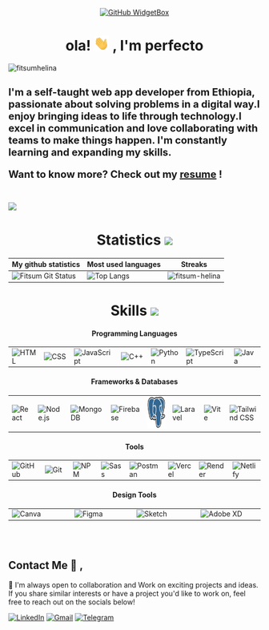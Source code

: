 <div align="center"> 
 
[![GitHub WidgetBox](https://github-widgetbox.vercel.app/api/profile?username=fitsumhelina&data=followers,repositories,stars,commits&theme=viridescent)](https://github.com/fitsumhelina)
</div>

<h1 align="center">ola! <img src="https://raw.githubusercontent.com/ABSphreak/ABSphreak/master/gifs/Hi.gif" width="30px"> , I'm perfecto</h1>
<p align="left"> <img src="https://komarev.com/ghpvc/?username=fitsumhelina&label=Profile%20views&color=0e75b6&style=flat" alt="fitsumhelina" /> </p>

<h4 style="font-size : 20px;">I'm a self-taught web app developer from Ethiopia, passionate about solving problems in a digital way.I enjoy bringing ideas to life through technology.I excel in communication and love collaborating with teams to make things happen. I'm constantly learning and expanding my skills.

Want to know more? Check out my [resume](https://drive.google.com/file/d/1HcrUFutDbNgbuKjzZFIcfTr4KqwqyE3u/view?usp=sharing) ! </h4>
<br>
 <img src="https://user-images.githubusercontent.com/74038190/212284100-561aa473-3905-4a80-b561-0d28506553ee.gif" width="1000">
<br>
<div align="center">
 
# Statistics <img src="https://media4.giphy.com/media/MIGbtLZoVjbl0bYbAd/giphy.gif?cid=ecf05e472t2h0i8d7dcjaoau9iqtchhr899hxmpxzzgc7lyw&rid=giphy.gif" width="50" > 

| My github statistics                                                                                                                                                  | Most used languages                                                                                                                                                   | Streaks                                                                                       |
| --------------------------------------------------------------------------------------------------------------------------------------------------------------------- | --------------------------------------------------------------------------------------------------------------------------------------------------------------------- | --------------------------------------------------------------------------------------------- |
| ![Fitsum Git Status](https://github-readme-stats.vercel.app/api?username=fitsumhelina&show_icons=true&theme=dark&hide_title=true&count_private=true) |![Top Langs](https://github-readme-stats.vercel.app/api/top-langs/?username=fitsumhelina&show_icons=true&theme=dark&hide_title=true) | ![fitsum-helina](https://github-readme-streak-stats.herokuapp.com/?user=fitsumhelina&theme=dark) |
</div>

<div align="center">
 
# Skills <img src='https://user-images.githubusercontent.com/74038190/206662607-d9e7591e-bbf9-42f9-9386-29efc927bc16.gif' width="40"> 


<h4>Programming Languages</h4>
<table width="100%" style="table-layout: fixed;">
  <tr>
    <td style="width: 10%;"><img alt="HTML" height="64px" src="https://cdn.worldvectorlogo.com/logos/html-1.svg"></td>
    <td style="width: 10%;"><img alt="CSS" height="64px" src="https://imgs.search.brave.com/aEGiTSo22dl3ju1IuSx7-Ex0GTyZ0ELtoLb2u8BWqBY/rs:fit:500:0:0:0/g:ce/aHR0cHM6Ly9tZWRp/YTIuZGV2LnRvL2R5/bmFtaWMvaW1hZ2Uv/d2lkdGg9ODAwLGhl/aWdodD0sZml0PXNj/YWxlLWRvd24sZ3Jh/dml0eT1hdXRvLGZv/cm1hdD1hdXRvL2h0/dHBzOi8vZGV2LXRv/LXVwbG9hZHMuczMu/YW1hem9uYXdzLmNv/bS91cGxvYWRzL2Fy/dGljbGVzLzdqMzUz/djh4ZTFoODYxdWM1/aTUzLnBuZw"></td>
    <td style="width: 10%;"><img alt="JavaScript" height="64px" src="https://cdn.worldvectorlogo.com/logos/logo-javascript.svg"></td>
    <td style="width: 10%;"><img alt="C++" height="64px" src="https://cdn.worldvectorlogo.com/logos/c.svg"></td>
    <td style="width: 10%;"><img alt="Python" height="64px" src="https://cdn.worldvectorlogo.com/logos/python-5.svg"></td>
    <td style="width: 10%;"><img alt="TypeScript" height="64px" src="https://cdn.worldvectorlogo.com/logos/typescript.svg"></td>
    <td style="width: 10%;"><img alt="Java" height="64px" src="https://cdn.worldvectorlogo.com/logos/java-2.svg"></td>
  </tr>
</table>

<h4>Frameworks & Databases </h4>
<table width="100%" style="table-layout: fixed;">
  <tr>
    <td style="width: 10%;"><img alt="React" height="64px" src="https://cdn.worldvectorlogo.com/logos/react-2.svg"></td>
    <td style="width: 10%;"><img alt="Node.js" height="64px" src="https://cdn.worldvectorlogo.com/logos/nodejs-icon.svg"></td>
    <td style="width: 10%;"><img alt="MongoDB" height="64px" src="https://cdn.worldvectorlogo.com/logos/mongodb-icon-1.svg"></td>
    <td style="width: 10%;"><img alt="Firebase" height="64px" src="https://cdn.worldvectorlogo.com/logos/firebase-1.svg"></td>
    <td style="width: 10%;"><img alt="PostgreSQL" height="64px" src="https://github.com/devicons/devicon/blob/master/icons/postgresql/postgresql-original.svg"></td>
    <td style="width: 10%;"><img alt="Laravel" height="64px" src="https://cdn.worldvectorlogo.com/logos/laravel-2.svg"></td>
    <td style="width: 10%;"><img alt="Vite" height="64px" src="https://vitejs.dev/logo.svg"></td>
    <td style="width: 10%;"><img alt="Tailwind CSS" height="64px" src="https://cdn.worldvectorlogo.com/logos/tailwindcss.svg"></td>
  </tr>
</table>

<h4>Tools</h4>
<table width="100%" style="table-layout: fixed;">
  <tr>
    <td style="width: 10%;"><img alt="GitHub" height="64px" src="https://cdn.worldvectorlogo.com/logos/github-icon-2.svg"></td>
    <td style="width: 10%;"><img alt="Git" height="64px" src="https://cdn.worldvectorlogo.com/logos/git-icon.svg"></td>
    <td style="width: 10%;"><img alt="NPM" height="64px" src="https://cdn.worldvectorlogo.com/logos/npm-square-red-1.svg"></td>
    <td style="width: 10%;"><img alt="Sass" height="64px" src="https://cdn.worldvectorlogo.com/logos/sass-logo.svg"></td>
    <td style="width: 10%;"><img alt="Postman" height="64px" src="https://cdn.worldvectorlogo.com/logos/postman.svg"></td>
    <td style="width: 10%;"><img alt="Vercel" height="64px" src="https://cdn.worldvectorlogo.com/logos/vercel.svg"></td>
    <td style="width: 10%;"><img alt="Render" height="64px" src="https://render.com/favicon.ico"></td>
    <td style="width: 10%;"><img alt="Netlify" height="64px" src="https://cdn.worldvectorlogo.com/logos/netlify.svg"></td>

  </tr>
</table>

<h4>Design Tools</h4>
<table width="100%" style="table-layout: fixed;">
  <tr>
    <td style="width: 10%;"><img alt="Canva" height="64px" src="https://cdn.worldvectorlogo.com/logos/canva.svg"></td>
    <td style="width: 10%;"><img alt="Figma" height="64px" src="https://cdn.worldvectorlogo.com/logos/figma.svg"></td>
    <td style="width: 10%;"><img alt="Sketch" height="64px" src="https://cdn.worldvectorlogo.com/logos/sketch-logo.svg"></td>
    <td style="width: 10%;"><img alt="Adobe XD" height="64px" src="https://cdn.worldvectorlogo.com/logos/adobe-xd.svg"></td>
  </tr>
</table>



</div>



<br>
<br>

<div>
 
## Contact Me  🚀 ,

🌟 I'm always open to collaboration and Work  on exciting projects and ideas. If you share similar interests or have a project you'd like to work on, feel free to reach out on the socials below!

<div>
  
[![LinkedIn](https://img.shields.io/badge/linkedin-%230077B5.svg?style=for-the-badge&logo=linkedin&logoColor=white)](https://www.linkedin.com/in/fitsum-helina-57164828a/)
[![Gmail](https://img.shields.io/badge/%20-Send%20Mail-black?color=14171A&labelColor=ef5350&logo=gmail&logoColor=ffffff&style=for-the-badge)](mailto:dev.fitsum@gmail.com)
[![Telegram](https://img.shields.io/badge/Telegram-%231877F2.svg?style=for-the-badge&logo=Telegram&logoColor=white)](https://t.me/fitsumhelina)
       
</div>

<br>

</div>



